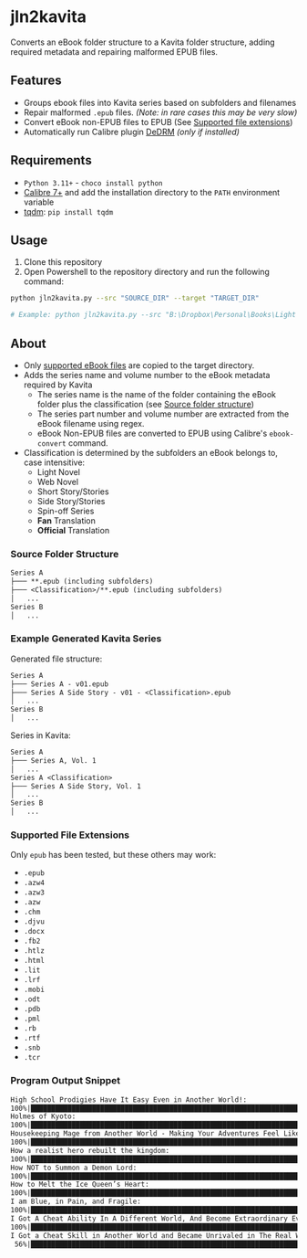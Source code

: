 # jln2kavita

Converts an eBook folder structure to a Kavita folder structure, adding required metadata and repairing malformed EPUB files.

## Features

- Groups ebook files into Kavita series based on subfolders and filenames
- Repair malformed `.epub` files. *(Note: in rare cases this may be very slow)*
- Convert eBook non-EPUB files to EPUB (See [Supported file extensions](#supported-file-extensions))
- Automatically run Calibre plugin [DeDRM](https://github.com/noDRM/DeDRM_tools) *(only if installed)*

## Requirements

- `Python 3.11+` - `choco install python`
- [Calibre 7+](https://calibre-ebook.com/) and add the installation directory to the `PATH` environment variable
- [tqdm](https://pypi.org/project/tqdm/): `pip install tqdm`

## Usage

1. Clone this repository
1. Open Powershell to the repository directory and run the following command:

```bash
python jln2kavita.py --src "SOURCE_DIR" --target "TARGET_DIR"

# Example: python jln2kavita.py --src "B:\Dropbox\Personal\Books\Light Novels, Manga\Just Light Novels" --target "B:\Media Server\Light Novels"
```

## About

- Only [supported eBook files](#supported-file-extensions) are copied to the target directory.
- Adds the series name and volume number to the eBook metadata required by Kavita
  - The series name is the name of the folder containing the eBook folder plus the classification (see [Source folder structure](#source-folder-structure))
  - The series part number and volume number are extracted from the eBook filename using regex.
  - eBook Non-EPUB files are converted to EPUB using Calibre's `ebook-convert` command.
- Classification is determined by the subfolders an eBook belongs to, case intensitive:
  - Light Novel
  - Web Novel
  - Short Story/Stories
  - Side Story/Stories
  - Spin-off Series
  - **Fan** Translation
  - **Official** Translation

### Source Folder Structure

```txt
Series A
├─── **.epub (including subfolders)
├─── <Classification>/**.epub (including subfolders)
│   ...
Series B
│   ...

```

### Example Generated Kavita Series

Generated file structure:

```txt
Series A
├─── Series A - v01.epub
├─── Series A Side Story - v01 - <Classification>.epub
│   ...
Series B
│   ...
```

Series in Kavita:

```txt
Series A
├─── Series A, Vol. 1
│   ...
Series A <Classification>
├─── Series A Side Story, Vol. 1
│   ...
Series B
│   ...
```

### Supported File Extensions

Only `epub` has been tested, but these others may work:

- `.epub`
- `.azw4`
- `.azw3`
- `.azw`
- `.chm`
- `.djvu`
- `.docx`
- `.fb2`
- `.htlz`
- `.html`
- `.lit`
- `.lrf`
- `.mobi`
- `.odt`
- `.pdb`
- `.pml`
- `.rb`
- `.rtf`
- `.snb`
- `.tcr`

### Program Output Snippet

```txt
High School Prodigies Have It Easy Even in Another World!:
100%|██████████████████████████████████████████████████████████████████████████████████████████████████████████████████████████████████████| 7/7 [00:04<00:00,  1.58it/s] 
Holmes of Kyoto:
100%|████████████████████████████████████████████████████████████████████████████████████████████████████████████████████████████████████| 14/14 [00:07<00:00,  1.82it/s] 
Housekeeping Mage from Another World - Making Your Adventures Feel Like Home!:
100%|██████████████████████████████████████████████████████████████████████████████████████████████████████████████████████████████████████| 3/3 [00:01<00:00,  1.57it/s] 
How a realist hero rebuilt the kingdom:
100%|████████████████████████████████████████████████████████████████████████████████████████████████████████████████████████████████████| 17/17 [00:10<00:00,  1.57it/s] 
How NOT to Summon a Demon Lord:
100%|████████████████████████████████████████████████████████████████████████████████████████████████████████████████████████████████████| 14/14 [00:16<00:00,  1.16s/it] 
How to Melt the Ice Queen’s Heart:
100%|██████████████████████████████████████████████████████████████████████████████████████████████████████████████████████████████████████| 1/1 [00:00<00:00,  2.16it/s] 
I am Blue, in Pain, and Fragile:
100%|██████████████████████████████████████████████████████████████████████████████████████████████████████████████████████████████████████| 1/1 [00:00<00:00,  1.89it/s] 
I Got A Cheat Ability In A Different World, And Become Extraordinary Even In The Real World:
100%|██████████████████████████████████████████████████████████████████████████████████████████████████████████████████████████████████████| 9/9 [00:04<00:00,  1.87it/s] 
I Got a Cheat Skill in Another World and Became Unrivaled in The Real World, Too:
 56%|██████████████████████████████████████████████████████████████████████████▍                                                           | 5/9 [00:02<00:02,  1.97it/s]
```
